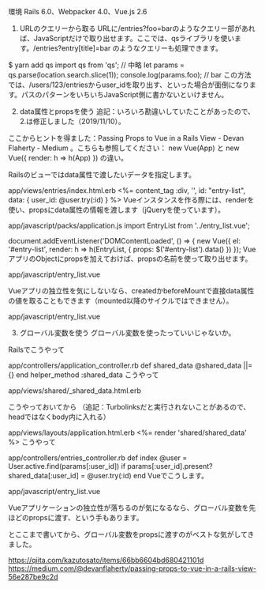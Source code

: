 
環境
Rails 6.0、Webpacker 4.0、Vue.js 2.6

1. URLのクエリーから取る
URLに/entries?foo=barのようなクエリー部があれば、JavaScriptだけで取り出せます。ここでは、qsライブラリを使います。/entries?entry[title]=bar のようなクエリーも処理できます。

$ yarn add qs
import qs from 'qs';
// 中略
let params = qs.parse(location.search.slice(1));
console.log(params.foo); // bar
この方法では、/users/123/entriesからuser_idを取り出す、といった場合が面倒になります。パスのパターンをいちいちJavaScript側に書かないといけません。

2. data属性とpropsを使う
追記：いろいろ勘違いしていたことがあったので、2.は修正しました（2019/11/10）。

ここからヒントを得ました：Passing Props to Vue in a Rails View - Devan Flaherty - Medium 。こちらも参照してください： new Vue(App) と new Vue({ render: h => h(App) }) の違い。

Railsのビューではdata属性で渡したいデータを指定します。

app/views/entries/index.html.erb
<%= content_tag :div, '', id: "entry-list", data: { user_id: @user.try(:id) } %>
Vueインスタンスを作る際には、renderを使い、propsにdata属性の情報を渡します（jQueryを使っています）。

app/javascript/packs/application.js
import EntryList from '../entry_list.vue';

document.addEventListener('DOMContentLoaded', () => {
  new Vue({
    el: '#entry-list',
    render: h => h(EntryList, { props: $('#entry-list').data() })
  });
VueアプリのObjectにpropsを加えておけば、propsの名前を使って取り出せます。

app/javascript/entry_list.vue
<script>
export default {
  props: ['userId'],
  // 中略
  created() {
    let userId = this.userId;
  }
)
</script>
Vueアプリの独立性を気にしないなら、createdかbeforeMountで直接data属性の値を取ることもできます（mounted以降のサイクルではできません）。

app/javascript/entry_list.vue
<script>
export default {
  // 中略
  created() {
    let userId = $('#entry-list').data('userId');
  }
}
</script>
3. グローバル変数を使う
グローバル変数を使ったっていいじゃないか。

Railsでこうやって

app/controllers/application_controller.rb
  def shared_data
    @shared_data ||= {}
  end
  helper_method :shared_data
こうやって

app/views/shared/_shared_data.html.erb
<script>
var sharedData = <%= shared_data.to_json.html_safe %>;
</script>
こうやっておいてから （追記：Turbolinksだと実行されないことがあるので、headではなくbody内に入れる）

app/views/layouts/application.html.erb
<%= render 'shared/shared_data' %>
こうやって

app/controllers/entries_controller.rb
  def index
    @user = User.active.find(params[:user_id]) if params[:user_id].present?
    shared_data[:user_id] = @user.try(:id)
  end
Vueでこうします。

app/javascript/entry_list.vue
<script>
export default {
  // 中略
  created() {
    let userId = sharedData.user_id;
  }
}
</script>
Vueアプリケーションの独立性が落ちるのが気になるなら、グローバル変数を先ほどのpropsに渡す、という手もあります。

とここまで書いてから、グローバル変数をpropsに渡すのがベストな気がしてきました。






https://qiita.com/kazutosato/items/66bb6604bd680421101d
https://medium.com/@devanflaherty/passing-props-to-vue-in-a-rails-view-56e287be9c2d